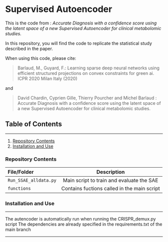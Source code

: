 # Supervised Autoencoder

This is the code from : *Accurate Diagnosis with a confidence score using the latent space of a new Supervised Autoencoder for clinical metabolomic studies.*

In this repository, you will find the code to replicate the statistical study described in the paper.
  
When using this code, please cite:

> Barlaud, M., Guyard, F.: Learning sparse deep neural networks using efficient structured projections on convex constraints for green ai. ICPR 2020 Milan Italy (2020)

and 

> David Chardin, Cyprien Gille, Thierry Pourcher and Michel Barlaud : Accurate Diagnosis with a confidence score using the latent space of a new Supervised Autoencoder for clinical metabolomic studies.


## Table of Contents
***
1. [Repository Contents](repository-contents)
2. [Installation and Use](#installation-and-use)
  
### **Repository Contents**
|File/Folder | Description |
|:---|:---:|
|`Run_SSAE_alldata.py`|Main script to train and evaluate the SAE|
|`functions`|Contains fuctions called in the main script|
    
### **Installation and Use** 
---

The autencoder is automatically run when running the CRISPR_demux.py script
The dependencies are already specified in the requirements.txt of the main branch

---
